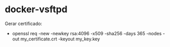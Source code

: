 # docker-vsftpd

Gerar certificado:

  - openssl req -new -newkey rsa:4096 -x509 -sha256 -days 365 -nodes -out my_certificate.crt -keyout my_key.key
